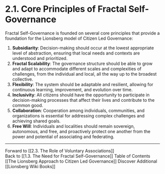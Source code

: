 # 2.1. Core Principles of Fractal Self-Governance

Fractal Self-Governance is founded on several core principles that provide a foundation for the Lionsberg model of Citizen Led Governance:

1.  **Subsidiarity**: Decision-making should occur at the lowest appropriate level of abstraction, ensuring that local needs and contexts are understood and prioritized. 
2.  **Fractal Scalability**: The governance structure should be able to grow and adapt to accommodate different scales and complexities of challenges, from the individual and local, all the way up to the broadest collective.
3.  **Flexibility**: The system should be adaptable and resilient, allowing for continuous learning, improvement, and evolution over time.
4.  **Inclusivity**: All citizens should have the opportunity to participate in decision-making processes that affect their lives and contribute to the common good.
5.  **Collaboration**: Cooperation among individuals, communities, and organizations is essential for addressing complex challenges and achieving shared goals. 
6. **Free Will**: Individuals and localities should remain sovereign, autonomous, and free, and proactively protect one another from the power and potential of associating and federating. 

___

Forward to [[2.3. The Role of Voluntary Associations]]  
Back to [[1.3. The Need for Fractal Self-Governance]] 
Table of Contents [[The Lionsberg Approach to Citizen Led Governance]]
Discover Additional [[Lionsberg Wiki Books]]  